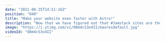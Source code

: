 ```yaml
---
date: "2021-08-25T14:51:16Z"
position: "040"
title: "Make your website even faster with Astro!"
description: "Now that we have figured out that #Jamstack sites are the fastest out there, the JavaScript bundles they ship have become the bottleneck. JavaScript bundles need to be downloaded, parsed and executed by the browser. Lot's of people now who have phablets and loading a regular React or Vue app is actually slow due to the JavaScript they output.\n\nWhat if you could build a website with your favourite framework but choose exactly which bits of JavaScript end up on the client?\n\nEnter Astro.\n\nWith the ability to choose what JavaScript the user has to load and when, Astro is paving a new way of web development. In my opinion this is the future.\n\nCheck out my code here: https://github.com/timbenniks/astro-vue\n\nI used Astro, Vue, React, Prismic and Tailwind for the demo.\n\nhttps://astro.build\n\nFollow me here:\nWebsite: https://timbenniks.dev\nTwitter: https://twitter.com/timbenniks\nGithub: https://github.com/timbenniks"
image: "https://i.ytimg.com/vi/O8m4cS3o4II/maxresdefault.jpg"
videoId: "O8m4cS3o4II"
---
```



